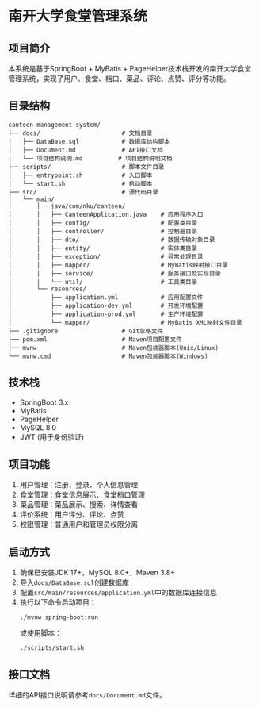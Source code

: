 # 南开大学食堂管理系统

## 项目简介
本系统是基于SpringBoot + MyBatis + PageHelper技术栈开发的南开大学食堂管理系统，实现了用户、食堂、档口、菜品、评论、点赞、评分等功能。

## 目录结构

```
canteen-management-system/
├── docs/                       # 文档目录
│   ├── DataBase.sql            # 数据库结构脚本
│   ├── Document.md             # API接口文档
│   └── 项目结构说明.md          # 项目结构说明文档
├── scripts/                    # 脚本文件目录
│   ├── entrypoint.sh           # 入口脚本
│   └── start.sh                # 启动脚本
├── src/                        # 源代码目录
│   └── main/
│       ├── java/com/nku/canteen/
│       │   ├── CanteenApplication.java    # 应用程序入口
│       │   ├── config/                    # 配置类目录
│       │   ├── controller/                # 控制器目录
│       │   ├── dto/                       # 数据传输对象目录
│       │   ├── entity/                    # 实体类目录
│       │   ├── exception/                 # 异常处理目录
│       │   ├── mapper/                    # MyBatis映射接口目录
│       │   ├── service/                   # 服务接口及实现目录
│       │   └── util/                      # 工具类目录
│       └── resources/
│           ├── application.yml            # 应用配置文件
│           ├── application-dev.yml        # 开发环境配置
│           ├── application-prod.yml       # 生产环境配置
│           └── mapper/                    # MyBatis XML映射文件目录
├── .gitignore                  # Git忽略文件
├── pom.xml                     # Maven项目配置文件
├── mvnw                        # Maven包装器脚本(Unix/Linux)
└── mvnw.cmd                    # Maven包装器脚本(Windows)
```

## 技术栈
- SpringBoot 3.x
- MyBatis
- PageHelper
- MySQL 8.0
- JWT (用于身份验证)

## 项目功能
1. 用户管理：注册、登录、个人信息管理
2. 食堂管理：食堂信息展示、食堂档口管理
3. 菜品管理：菜品展示、搜索、详情查看
4. 评价系统：用户评分、评论、点赞
5. 权限管理：普通用户和管理员权限分离

## 启动方式
1. 确保已安装JDK 17+，MySQL 8.0+，Maven 3.8+
2. 导入`docs/DataBase.sql`创建数据库
3. 配置`src/main/resources/application.yml`中的数据库连接信息
4. 执行以下命令启动项目：
   ```
   ./mvnw spring-boot:run
   ```
   或使用脚本：
   ```
   ./scripts/start.sh
   ```

## 接口文档
详细的API接口说明请参考`docs/Document.md`文件。

